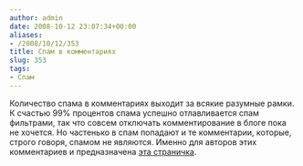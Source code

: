 ```yaml
---
author: admin
date: 2008-10-12 23:07:34+00:00
aliases:
- /2008/10/12/353
title: Спам в комментариях
slug: 353
tags:
- Спам
---
```


Количество спама в комментариях выходит за всякие разумные рамки. К счастью 99% процентов спама успешно отлавливается спам фильтрами, так что совсем отключать комментирование в блоге пока не хочется. Но частенько в спам попадают и те комментарии, которые, строго говоря, спамом не являются. Именно для авторов этих комментариев и предназначена [эта страничка](http://blog.not-a-kernel-guy.com/%D1%81%D0%BF%D0%B0%D0%BC-%D0%B2-%D0%BA%D0%BE%D0%BC%D0%BC%D0%B5%D0%BD%D1%82%D0%B0%D1%80%D0%B8%D1%8F%D1%85).
